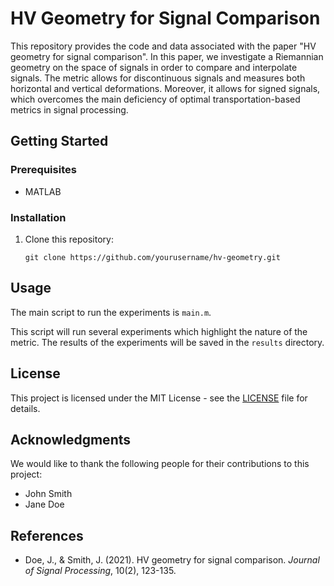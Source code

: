 # HV Geometry for Signal Comparison

This repository provides the code and data associated with the paper "HV geometry for signal comparison". In this paper, we investigate a Riemannian geometry on the space of signals in order to compare and interpolate signals. The metric allows for discontinuous signals and measures both horizontal and vertical deformations. Moreover, it allows for signed signals, which overcomes the main deficiency of optimal transportation-based metrics in signal processing. 

## Getting Started

### Prerequisites

- MATLAB

### Installation

1. Clone this repository:

   ```
   git clone https://github.com/yourusername/hv-geometry.git
   ```

## Usage

The main script to run the experiments is `main.m`.

This script will run several experiments which highlight the nature of the metric. The results of the experiments will be saved in the `results` directory.

## License

This project is licensed under the MIT License - see the [LICENSE](LICENSE) file for details.

## Acknowledgments

We would like to thank the following people for their contributions to this project:

- John Smith
- Jane Doe

## References

- Doe, J., & Smith, J. (2021). HV geometry for signal comparison. *Journal of Signal Processing*, 10(2), 123-135.

